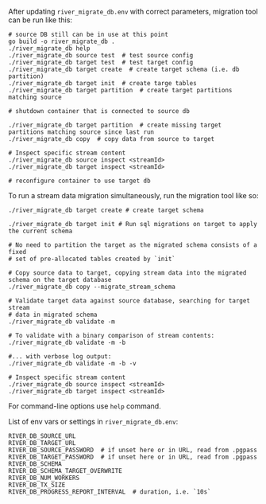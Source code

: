 After updating `river_migrate_db.env` with correct parameters, migration tool can be run like this:

    # source DB still can be in use at this point
    go build -o river_migrate_db .
    ./river_migrate_db help
    ./river_migrate_db source test  # test source config
    ./river_migrate_db target test  # test target config
    ./river_migrate_db target create  # create target schema (i.e. db partition)
    ./river_migrate_db target init  # create targe tables
    ./river_migrate_db target partition  # create target partitions matching source

    # shutdown container that is connected to source db

    ./river_migrate_db target partition  # create missing target partitions matching source since last run
    ./river_migrate_db copy  # copy data from source to target

    # Inspect specific stream content
    ./river_migrate_db source inspect <streamId>
    ./river_migrate_db target inspect <streamId>

    # reconfigure container to use target db

To run a stream data migration simultaneously, run the migration tool like so:

    ./river_migrate_db target create # create target schema
    
    ./river_migrate_db target init # Run sql migrations on target to apply the current schema

    # No need to partition the target as the migrated schema consists of a fixed
    # set of pre-allocated tables created by `init`
    
    # Copy source data to target, copying stream data into the migrated schema on the target database
    ./river_migrate_db copy --migrate_stream_schema

    # Validate target data against source database, searching for target stream
    # data in migrated schema
    ./river_migrate_db validate -m

    # To validate with a binary comparison of stream contents:
    ./river_migrate_db validate -m -b

    #... with verbose log output:
    ./river_migrate_db validate -m -b -v

    # Inspect specific stream content
    ./river_migrate_db source inspect <streamId>
    ./river_migrate_db target inspect <streamId>

For command-line options use `help` command.

List of env vars or settings in `river_migrate_db.env`:

    RIVER_DB_SOURCE_URL
    RIVER_DB_TARGET_URL
    RIVER_DB_SOURCE_PASSWORD  # if unset here or in URL, read from .pgpass
    RIVER_DB_TARGET_PASSWORD  # if unset here or in URL, read from .pgpass
    RIVER_DB_SCHEMA
    RIVER_DB_SCHEMA_TARGET_OVERWRITE
    RIVER_DB_NUM_WORKERS
    RIVER_DB_TX_SIZE
    RIVER_DB_PROGRESS_REPORT_INTERVAL  # duration, i.e. `10s`
